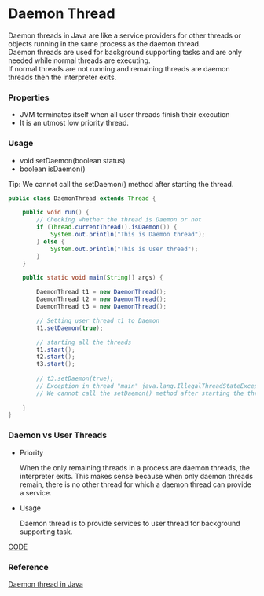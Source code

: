 # Daemon Thread

Daemon threads in Java are like a service providers for other threads or objects running in the same process as the daemon thread. <br>
Daemon threads are used for background supporting tasks and are only needed while normal threads are executing.  <br>
If normal threads are not running and remaining threads are daemon threads then the interpreter exits. <br>

### Properties

* JVM terminates itself when all user threads finish their execution
* It is an utmost low priority thread.


### Usage

* void setDaemon(boolean status)
* boolean isDaemon()

Tip: We cannot call the setDaemon() method after starting the thread.

```java
public class DaemonThread extends Thread {

    public void run() { 
        // Checking whether the thread is Daemon or not
        if (Thread.currentThread().isDaemon()) {
            System.out.println("This is Daemon thread");
        } else {
            System.out.println("This is User thread");
        }
    }

    public static void main(String[] args) {

        DaemonThread t1 = new DaemonThread();
        DaemonThread t2 = new DaemonThread();
        DaemonThread t3 = new DaemonThread();

        // Setting user thread t1 to Daemon
        t1.setDaemon(true);

        // starting all the threads
        t1.start();
        t2.start();
        t3.start();
        
        // t3.setDaemon(true);
        // Exception in thread "main" java.lang.IllegalThreadStateException
        // We cannot call the setDaemon() method after starting the thread.
        
    }
}
```

### Daemon vs User Threads

* Priority
    
    When the only remaining threads in a process are daemon threads, the interpreter exits. This makes sense because when only daemon threads remain, there is no other thread for which a daemon thread can provide a service.
    
* Usage
    
    Daemon thread is to provide services to user thread for background supporting task.
    

[CODE](https://github.com/guyc1812/Tony/blob/master/src/main/java/com/avengers/tony/JavaBasic/reference/code)


### Reference

[Daemon thread in Java](https://www.geeksforgeeks.org/daemon-thread-java/)